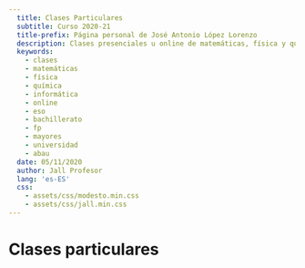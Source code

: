 ```yaml
---
  title: Clases Particulares
  subtitle: Curso 2020-21
  title-prefix: Página personal de José Antonio López Lorenzo
  description: Clases presenciales u online de matemáticas, física y química, informática.
  keywords:
    - clases
    - matemáticas
    - física
    - química
    - informática
    - online
    - eso
    - bachillerato
    - fp
    - mayores
    - universidad
    - abau
  date: 05/11/2020
  author: Jall Profesor
  lang: 'es-ES'
  css:
    - assets/css/modesto.min.css
    - assets/css/jall.min.css
---
```


# Clases particulares